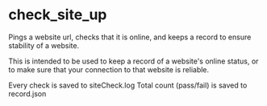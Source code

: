 # check_site_up
Pings a website url, checks that it is online, and keeps a record to ensure stability of a website. 

This is intended to be used to keep a record of a website's online status, or to make sure that your connection to that website is reliable.

Every check is saved to siteCheck.log
Total count (pass/fail) is saved to record.json

